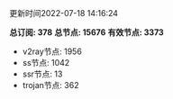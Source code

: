 更新时间2022-07-18 14:16:24

**总订阅: 378**
**总节点: 15676**
**有效节点: 3373**
- v2ray节点: 1956
- ss节点: 1042
- ssr节点: 13
- trojan节点: 362
